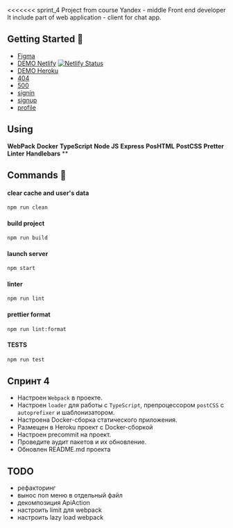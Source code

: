 <<<<<<< sprint_4
Project from course Yandex - middle Front end developer
It include part of web application - client for chat app.

## Getting Started 🚀

- [Figma](https://www.figma.com/file/ovjYpFJqUreYoOcBK0ixb8/Messenger?node-id=0%3A1)
- [DEMO Netlify](https://sapronovsa.netlify.app/) [![Netlify Status](https://api.netlify.com/api/v1/badges/26d737d3-b550-4c9b-a2e3-d5dd1a8bac0d/deploy-status)](https://app.netlify.com/sites/sapronovsa/deploys)
- [DEMO Heroku](https://serg-middle-praktikum.herokuapp.com/)
- [404](https://sapronovsa.netlify.app/404/)
- [500](https://sapronovsa.netlify.app/500/)
- [signin](https://sapronovsa.netlify.app/)
- [signup](https://sapronovsa.netlify.app/sign-up)
- [profile](https://sapronovsa.netlify.app/settings)

## Using

**WebPack** **Docker** **TypeScript** **Node JS** **Express** **PosHTML** **PostCSS** **Pretter** **Linter** **Handlebars** \*\*

## Commands 💬

#### clear cache and user's data

```sh
npm run clean
```

#### build project

```sh
npm run build
```

#### launch server

```sh
npm start
```

#### linter

```sh
npm run lint
```

#### prettier format

```sh
npm run lint:format
```

#### TESTS

```sh
npm run test
```

## Спринт 4

- Настроен `Webpack` в проекте.
- Настроен `loader` для работы с `TypeScript`, препроцессором `postCSS` с `autoprefixer` и шаблонизатором.
- Настроена Docker-сборка статического приложения.
- Размещен в Heroku проект с Docker-сборкой
- Настроен precommit на проект.
- Проведите аудит пакетов и их обновление.
- Обновлен README.md проекта

## TODO

- рефакторинг
- вынос поп меню в отдельный файл
- декомпозиция ApiAction
- настроить limit для webpack
- настроить lazy load webpack
